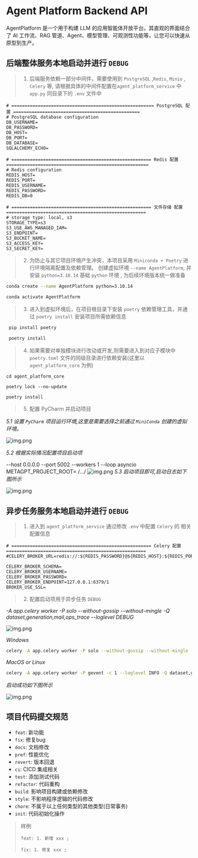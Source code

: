 # Agent Platform Backend API

AgentPlatform 是一个用于构建 LLM 的应用智能体开放平台。其直观的界面结合了 AI 工作流、RAG 管道、Agent、模型管理、可观测性功能等，让您可以快速从原型到生产。

## 后端整体服务本地启动并进行 `DEBUG`

> 1. 后端服务依赖一部分中间件，需要使用到 `PostgreSQL` ,`Redis`, `Minio` , `Celery` 等, 请根据具体的中间件配置在`agent_platform_service` 中
> `app.py` 同目录下的 `.env` 文件中

```.dotenv
# ====================================================== PostgreSQL 配置 ================================================
# PostgreSQL database configuration
DB_USERNAME=
DB_PASSWORD=
DB_HOST=
DB_PORT=
DB_DATABASE=
SQLALCHEMY_ECHO=

# ===================================================== Redis 配置 ======================================================
# Redis configuration
REDIS_HOST=
REDIS_PORT=
REDIS_USERNAME=
REDIS_PASSWORD=
REDIS_DB=0

# ===================================================== 文件存储 配置 =====================================================
# storage type: local, s3
STORAGE_TYPE=s3
S3_USE_AWS_MANAGED_IAM=
S3_ENDPOINT=
S3_BUCKET_NAME=
S3_ACCESS_KEY=
S3_SECRET_KEY=

```

> 2. 为防止与其它项目环境产生冲突，本项目采用 `Miniconda + Poetry` 进行环境隔离配置及依赖管理。 
> 创建虚拟环境 `--name AgentPlatform`, 
> 并安装 `python=3.10.14` 基础 `python` 环境 , 为后续环境版本统一做准备

```bash
conda create --name AgentPlatform python=3.10.14

conda activate AgentPlatform
```


> 3. 进入到虚拟环境后，在项目根目录下安装 `poetry` 依赖管理工具，并通过 `poetry install` 安装项目所需依赖信息

```bash
 pip install poetry
 
 poetry install
```

> 4. 如果需要对单独模块进行改动或开发,则需要进入到对应子模块中 `poetry.toml` 文件的同级目录进行依赖安装(这里以 `agent_platform_core` 为例)


```shell
cd agent_platform_core

poetry lock --no-update

poetry install
```

> 5. 配置 PyCharm 并启动项目

*5.1 设置 `PyCharm` 项目运行环境,这里是需要选择之前通过 `MiniConda` 创建的虚拟环境。*

![img.png](./images/img.png)

*5.2 根据实际情况配置项目启动项*

--host 0.0.0.0 --port 5002 --workers 1 --loop asyncio
METAGPT_PROJECT_ROOT= /.../
![img.png](./images/img1.png)
*5.3 启动项目即可,启动日志如下图所示*

![img.png](./images/img2.png)

## 异步任务服务本地启动并进行 `DEBUG`

> 1. 进入到 `agent_platform_service` 通过修改 `.env` 中配置 `Celery` 的 相关配置信息

```dotenv
# ===================================================== Celery 配置 =====================================================
#CELERY_BROKER_URL=redis://:${REDIS_PASSWORD}@${REDIS_HOST}:${REDIS_PORT}/${REDIS_DB}

CELERY_BROKER_SCHEMA=
CELERY_BROKER_USERNAME=
CELERY_BROKER_PASSWORD=
CELERY_BROKER_ENDPOINT=127.0.0.1:6379/1
BROKER_USE_SSL=
```

> 2. 配置启动项用于异步任务 `DEBUG`

*-A app.celery worker -P solo --without-gossip --without-mingle -Q dataset,generation,mail,ops_trace --loglevel DEBUG*

![img.png](./images/img3.png)

*Windows*

```bash
celery -A app.celery worker -P solo --without-gossip --without-mingle -Q dataset,generation,mail,ops_trace --loglevel INFO
```

*MacOS or Linux*
```bash
celery -A app.celery worker -P gevent -c 1 --loglevel INFO -Q dataset,generation,mail,ops_trace
```

*启动成功如下图所示*

![img.png](./images/img4.png)

## 项目代码提交规范

- `feat`: 新功能
- `fix`:  修复bug
- `docs`: 文档修改
- `pref`: 性能优化
- `revert`: 版本回退
- `ci`: CICD 集成相关
- `test`: 添加测试代码
- `refactor`: 代码重构
- `build`: 影响项目构建或依赖修改
- `style`: 不影响程序逻辑的代码修改
- `chore`: 不属于以上任何类型的其他类型(日常事务)
- `init`: 代码初始化操作

> 样例
>
> 
> `feat: 1. 新增 xxx ;` 
> 
> `fix: 1. 修复 xxx ;`